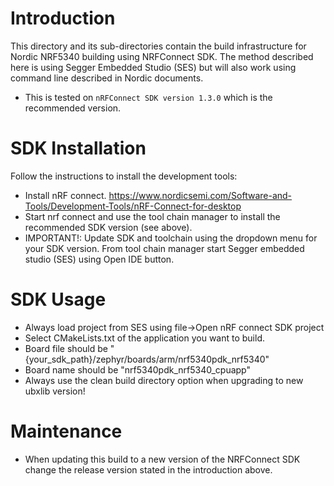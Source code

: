 # Introduction
This directory and its sub-directories contain the build infrastructure for Nordic NRF5340 building using NRFConnect SDK.
The method described here is using Segger Embedded Studio (SES) but will also work using command line described in Nordic documents.
- This is tested on `nRFConnect SDK version 1.3.0` which is the recommended version.

# SDK Installation
Follow the instructions to install the development tools:

- Install nRF connect. https://www.nordicsemi.com/Software-and-Tools/Development-Tools/nRF-Connect-for-desktop
- Start nrf connect and use the tool chain manager to install the recommended SDK version (see above).
- IMPORTANT!: Update SDK and toolchain using the dropdown menu for your SDK version.
From tool chain manager start Segger embedded studio (SES) using Open IDE button.


# SDK Usage

- Always load project from SES using file->Open nRF connect SDK project
- Select CMakeLists.txt of the application you want to build.
- Board file should be "{your_sdk_path}/zephyr/boards/arm/nrf5340pdk_nrf5340"
- Board name should be "nrf5340pdk_nrf5340_cpuapp"
- Always use the clean build directory option when upgrading to new ubxlib version!

# Maintenance
- When updating this build to a new version of the NRFConnect SDK change the release version stated in the introduction above.